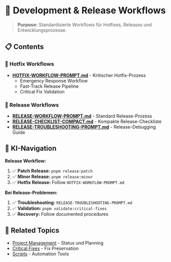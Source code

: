 # 🔄 Development & Release Workflows

> **Purpose:** Standardisierte Workflows für Hotfixes, Releases und Entwicklungsprozesse.

## 📋 **Contents**

### **🚨 Hotfix Workflows**
- **[HOTFIX-WORKFLOW-PROMPT.md](HOTFIX-WORKFLOW-PROMPT.md)** - Kritischer Hotfix-Prozess
  - Emergency Response Workflow
  - Fast-Track Release Pipeline
  - Critical Fix Validation

### **🚀 Release Workflows**
- **[RELEASE-WORKFLOW-PROMPT.md](RELEASE-WORKFLOW-PROMPT.md)** - Standard Release-Prozess
- **[RELEASE-CHECKLIST-COMPACT.md](RELEASE-CHECKLIST-COMPACT.md)** - Kompakte Release-Checkliste
- **[RELEASE-TROUBLESHOOTING-PROMPT.md](RELEASE-TROUBLESHOOTING-PROMPT.md)** - Release-Debugging Guide

## 🎯 **KI-Navigation**

**Release Workflow:**
1. ✅ **Patch Release:** `pnpm release:patch`
2. ✅ **Minor Release:** `pnpm release:minor`
3. ✅ **Hotfix Release:** Follow `HOTFIX-WORKFLOW-PROMPT.md`

**Bei Release-Problemen:**
1. ✅ **Troubleshooting:** `RELEASE-TROUBLESHOOTING-PROMPT.md`
2. ✅ **Validation:** `pnpm validate:critical-fixes`
3. ✅ **Recovery:** Follow documented procedures

## 🔗 **Related Topics**
- [Project Management](../project-management/) - Status und Planning
- [Critical Fixes](../critical-fixes/) - Fix Preservation
- [Scripts](../../scripts/) - Automation Tools
